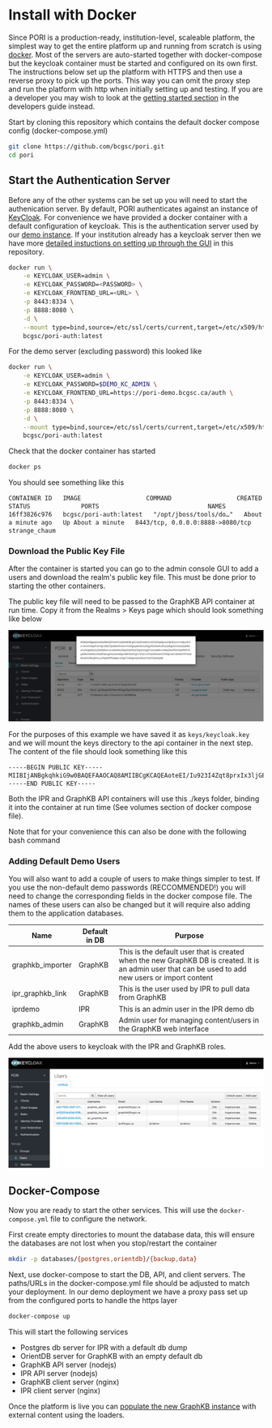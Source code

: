 
# Install with Docker

Since PORI is a production-ready, institution-level, scaleable platform, the simplest way to get the entire platform up and running from scratch is using [docker](https://www.docker.com/). Most of the servers are auto-started together with docker-compose but the keycloak container must be started and configured on its own first. The instructions below set up the platform with HTTPS and then use a reverse proxy to pick up the ports. This way you can omit the proxy step and run the platform with http when initially setting up and testing. If you are a developer you may wish to look at the [getting started section](./deverloper_reference/getting_started.md) in the developers guide instead.

Start by cloning this repository which contains the default docker compose config (docker-compose.yml)

```bash
git clone https://github.com/bcgsc/pori.git
cd pori
```

## Start the Authentication Server

Before any of the other systems can be set up you will need to start the authenication server. By
default, PORI authenticates against an instance of [KeyCloak](https://www.keycloak.org/). For convenience we have provided a
docker container with a default configuration of keycloak. This is the authentication server used
by our [demo instance](https://pori-demo.bcgsc.ca/). If your institution already has a keycloak
server then we have more [detailed instuctions on setting up through the GUI](https://github.com/bcgsc/pori/blob/master/docs/auth.md)
in this repository.

```bash
docker run \
    -e KEYCLOAK_USER=admin \
    -e KEYCLOAK_PASSWORD=<PASSWORD> \
    -e KEYCLOAK_FRONTEND_URL=<URL> \
    -p 8443:8334 \
    -p 8888:8080 \
    -d \
    --mount type=bind,source=/etc/ssl/certs/current,target=/etc/x509/https,readonly \
    bcgsc/pori-auth:latest
```

For the demo server (excluding password) this looked like

```bash
docker run \
    -e KEYCLOAK_USER=admin \
    -e KEYCLOAK_PASSWORD=$DEMO_KC_ADMIN \
    -e KEYCLOAK_FRONTEND_URL=https://pori-demo.bcgsc.ca/auth \
    -p 8443:8334 \
    -p 8888:8080 \
    -d \
    --mount type=bind,source=/etc/ssl/certs/current,target=/etc/x509/https,readonly \
    bcgsc/pori-auth:latest
```

Check that the docker container has started

```bash
docker ps
```

You should see something like this

```text
CONTAINER ID   IMAGE                  COMMAND                  CREATED              STATUS              PORTS                              NAMES
16ff3826c976   bcgsc/pori-auth:latest   "/opt/jboss/tools/do…"   About a minute ago   Up About a minute   8443/tcp, 0.0.0.0:8888->8080/tcp   strange_chaum
```

### Download the Public Key File

After the container is started you can go to the admin console GUI to add a users and download the realm's public key file. This must be done prior to starting the other containers.

The public key file will need to be passed to the GraphKB API container at run time. Copy it from the Realms > Keys page which should look something like below

![keycloak realms page](./images/keycloak-get-public-key.png)

For the purposes of this example we have saved it as `keys/keycloak.key` and we will mount the keys directory to the api container in the next step. The content of the file should look something like this

```text
-----BEGIN PUBLIC KEY-----
MIIBIjANBgkqhkiG9w0BAQEFAAOCAQ8AMIIBCgKCAQEAoteEI/Iu923I4Zqt8prxIx3ljGEecnrI+sWjo4U3n14n/nY5NpfCiA+Pg1WQTQKsBHX5/sIm+Fn5FJpcpBzz8/5uEQJyPEOEezEuiP/yYjVbg4S25reOaQNRfsw7yZvdgrMySy3MrfjWw+luLa6Nt4AvZ6ywOqE8Q4SZgVxGQg07acenpR6U+bkNj3AxFFEeYqiktfKPI7iLykVBz/hXANnrs9zd036vcgAYa2IxmWpo38ZOksKTgYL5IDG1zZ5S6VM43mD7hE8jG+kCVbiNVlrYFTXxIkRmaOO9krykPoLux7tjXAFEfTwMji++HQjc724FigsnoJ3xZkUzCSzkTQIDAQAB
-----END PUBLIC KEY-----
```

Both the IPR and GraphKB API containers will use this ./keys folder, binding it into the container at run time (See volumes section of docker compose file).

Note that for your convenience this can also be done with the following bash command

### Adding Default Demo Users

You will also want to add a couple of users to make things simpler to test. If you use the non-default demo passwords (RECCOMMENDED!) you will need to change the corresponding fields in the docker compose file. The names of these users can also be changed but it will require also adding them to the application databases.

| Name             | Default in DB | Purpose                                                                                                                                              |
| ---------------- | ------------- | ---------------------------------------------------------------------------------------------------------------------------------------------------- |
| graphkb_importer | GraphKB       | This is the default user that is created when the new GraphKB DB is created. It is an admin user that can be used to add new users or import content |
| ipr_graphkb_link | GraphKB       | This is the user used by IPR to pull data from GraphKB                                                                                               |
| iprdemo          | IPR           | This is an admin user in the IPR demo db                                                                                                             |
| graphkb_admin    | GraphKB       | Admin user for managing content/users in the GraphKB web interface                                                                                   |

Add the above users to keycloak with the IPR and GraphKB roles.

![adding users](./images/keycloak-add-users.png)

## Docker-Compose

Now you are ready to start the other services. This will use the `docker-compose.yml` file to configure the network.

First create empty directories to mount the database data, this will ensure the databases are not lost when you stop/restart the container

```bash
mkdir -p databases/{postgres,orientdb}/{backup,data}
```

Next, use docker-compose to start the DB, API, and client servers. The paths/URLs in the docker-compose.yml file should be adjusted to match your deployment. In our demo deployment we have a proxy pass set up from the configured ports to handle the https layer

```bash
docker-compose up
```

This will start the following services

- Postgres db server for IPR with a default db dump
- OrientDB server for GraphKB with an empty default db
- GraphKB API server (nodejs)
- IPR API server (nodejs)
- GraphKB client server (nginx)
- IPR client server (nginx)

Once the platform is live you can [populate the new GraphKB instance](./graphkb/loading_data.md)
with external content using the loaders.
